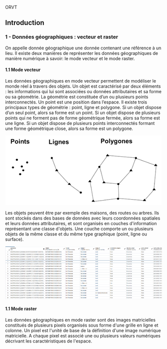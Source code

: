 ORVT

## Introduction

### 1 - Données géographiques : vecteur et raster
On appelle donnée géographique une donnée contenant une référence à un lieu. Il existe deux manières de représenter les données géographiques de manière numérique à savoir: le mode vecteur et le mode raster.

#### 1.1 Mode vecteur
Les données géographiques en mode vecteur permettent de modéliser le monde réel à travers des objets. Un objet est caractérisé par deux éléments : les informations qui lui sont associées ou données attributaires et sa forme ou sa géométrie. La géométrie est constituée d’un ou plusieurs points interconnectés. Un point est une position dans l’espace. Il existe trois principaux types de géométrie : point, ligne et polygone. Si un objet dispose d’un seul point, alors sa forme est un point. Si un objet dispose de plusieurs points qui ne forment pas de forme géométrique fermée, alors sa forme est une ligne. Si un objet dispose de plusieurs points interconnectés formant une forme géométrique close, alors sa forme est un polygone.

![Les différentes formes de vecteurs](schema_vecteur_formes.png)

Les objets peuvent être par exemple des maisons, des routes ou arbres. Ils sont stockés 
dans des bases de données avec leurs coordonnées spatiales et leurs données attributaires, et sont organisés en couches d'information représentant une classe d'objets. Une couche comporte un ou plusieurs objets de la même classe et du même type graphique (point, ligne ou surface).

![table attributaire](table_attributaire.png)


#### 1.1 Mode raster
Les données géographiques en mode raster sont des images matricielles constitués de plusieurs pixels organisés sous forme d'une grille en ligne et colonne. Un pixel est l'unité de base de la définition d'une image numérique matricielle. A chaque pixel est associé une ou plusieurs valeurs numériques décrivant les caractéristiques de l'espace.